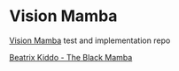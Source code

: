 # Vision Mamba

[Vision Mamba](https://arxiv.org/abs/2401.09417) test and implementation repo

[Beatrix Kiddo - The Black Mamba](https://en.wikipedia.org/wiki/The_Bride_(Kill_Bill))